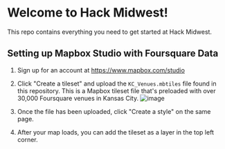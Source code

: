 # Welcome to Hack Midwest!
This repo contains everything you need to get started at Hack Midwest.


## Setting up Mapbox Studio with Foursquare Data
1. Sign up for an account at https://www.mapbox.com/studio
2. Click "Create a tileset" and upload the `KC_Venues.mbtiles` file found in this repository. This is a Mapbox tileset file that's preloaded with over 30,000 Foursquare venues in Kansas City. 
![image](/screenshots/tileset.jpg?raw=true "KC Foursquare Venues")

3. Once the file has been uploaded, click "Create a style" on the same page.
4. After your map loads, you can add the tileset as a layer in the top left corner.
